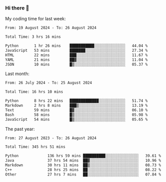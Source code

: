 ### Hi there 👋

My coding time for last week:

<!--START_SECTION:week-->

```txt
From: 19 August 2024 - To: 26 August 2024

Total Time: 3 hrs 16 mins

Python       1 hr 26 mins    ███████████░░░░░░░░░░░░░░   44.04 %
JavaScript   53 mins         ███████░░░░░░░░░░░░░░░░░░   27.34 %
HTML         22 mins         ███░░░░░░░░░░░░░░░░░░░░░░   11.67 %
YAML         21 mins         ██▓░░░░░░░░░░░░░░░░░░░░░░   11.04 %
JSON         10 mins         █▒░░░░░░░░░░░░░░░░░░░░░░░   05.37 %
```

<!--END_SECTION:week-->

Last month:

<!--START_SECTION:month-->

```txt
From: 26 July 2024 - To: 25 August 2024

Total Time: 16 hrs 10 mins

Python       8 hrs 22 mins   █████████████░░░░░░░░░░░░   51.74 %
Markdown     2 hrs 8 mins    ███▒░░░░░░░░░░░░░░░░░░░░░   13.19 %
Text         59 mins         █▓░░░░░░░░░░░░░░░░░░░░░░░   06.10 %
Bash         58 mins         █▒░░░░░░░░░░░░░░░░░░░░░░░   05.98 %
JavaScript   54 mins         █▒░░░░░░░░░░░░░░░░░░░░░░░   05.65 %
```

<!--END_SECTION:month-->

The past year:

<!--START_SECTION:year-->

```txt
From: 27 August 2023 - To: 26 August 2024

Total Time: 345 hrs 51 mins

Python             136 hrs 59 mins ██████████░░░░░░░░░░░░░░░   39.61 %
Java               37 hrs 54 mins  ██▓░░░░░░░░░░░░░░░░░░░░░░   10.96 %
Markdown           30 hrs 11 mins  ██▒░░░░░░░░░░░░░░░░░░░░░░   08.73 %
C++                28 hrs 25 mins  ██░░░░░░░░░░░░░░░░░░░░░░░   08.22 %
Other              27 hrs 7 mins   ██░░░░░░░░░░░░░░░░░░░░░░░   07.84 %
```

<!--END_SECTION:year-->
